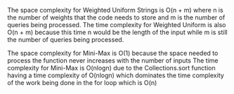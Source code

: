 The space complexity for Weighted Uniform Strings is O(n + m) where n is the number of weights that the code needs to store and m is the number of queries being processed.
The time complexity for Weighted Uniform is also O(n + m) because this time n would be the length of the input while m is still the number of queries being processed.

The space complexity for Mini-Max is  O(1) because the space needed to process the function never increases with the number of inputs
The time complexity for Mini-Max is O(nlogn) due to the Collections.sort function having a time complexity of O(nlogn) which dominates the time complexity of the work being done in the for loop which is O(n)
